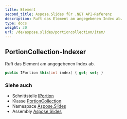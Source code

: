```yaml
---
title: Element
second_title: Aspose.Slides für .NET API-Referenz
description: Ruft das Element am angegebenen Index ab.
type: docs
weight: 30
url: /de/aspose.slides/portioncollection/item/
---
```


## PortionCollection-Indexer

Ruft das Element am angegebenen Index ab.

```csharp
public IPortion this[int index] { get; set; }
```

### Siehe auch

* Schnittstelle [IPortion](../../iportion)
* Klasse [PortionCollection](../../portioncollection)
* Namespace [Aspose.Slides](../../portioncollection)
* Assembly [Aspose.Slides](../../../)

<!-- DO NOT EDIT: generiert von xmldocmd für Aspose.Slides.dll -->